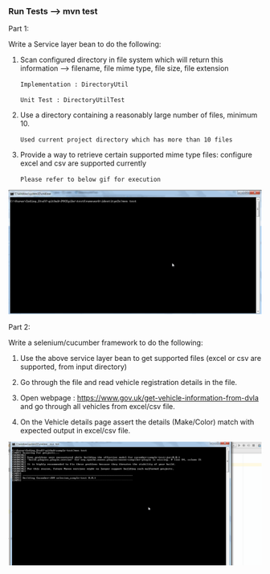 

### Run Tests --> mvn test

Part 1:

Write a Service layer bean to do the following:

1. Scan configured directory in file system which will return this information --> filename, file mime type, file size, file extension
    
    `Implementation : DirectoryUtil`
    
    `Unit Test : DirectoryUtilTest`
    
2. Use a directory containing a reasonably large number of files, minimum 10.
   
    `Used current project directory which has more than 10 files`


3. Provide a way to retrieve certain supported mime type files: configure excel and csv are supported currently

    `Please refer to below gif for execution`

![Screenshot](Part1.gif)


Part 2:

Write a selenium/cucumber framework to do the following:

1. Use the above service layer bean to get supported files (excel or csv are supported, from input directory)

2. Go through the file and read vehicle registration details in the file.

3. Open webpage : https://www.gov.uk/get-vehicle-information-from-dvla and go through all vehicles from excel/csv file.

4. On the Vehicle details page assert the details (Make/Color) match with expected output in excel/csv file.

![Screenshot](Part2.gif)
